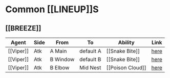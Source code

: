 # Common [[LINEUP]]S
## [[BREEZE]]
| Agent | Side | From | To | Ability | Link |
| --- | --- | --- | --- | --- | --- |
| [[Viper]] | Atk | A Main | default A | [[Snake Bite]] | [here](https://youtube.com/watch?v=Pc-hjkobSA8) |
| [[Viper]] | Atk | B Window | default B | [[Snake Bite]] | [here](https://youtube.com/watch?v=CHKL5y0qTeE) |
| [[Viper]] | Atk | B Elbow | Mid Nest | [[Poison Cloud]] | [here](https://youtube.com/watch?v=LKnLy1qjUX4) |
